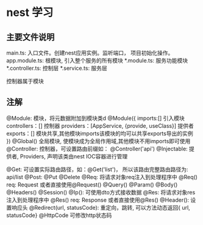 # nest 学习

## 主要文件说明

main.ts: 入口文件。创建nest应用实例。监听端口， 项目初始化操作。
app.module.ts: 根模块, 引入整个服务的所有模块
*.module.ts: 服务功能模块
*.controller.ts: 控制层
*.service.ts: 服务层


控制器属于模块

## 注解

@Module: 模块，将元数据附加到模块类d
@Module({
  imports:[] 引入模块
  controllers：[] 控制器
  providers：[AppService, {provide, useClass}] 提供者
  exports：[] 模块共享,其他模块imports该模块的均可以共享exports导出的实例
})
@Global() 全局模块, 使模块成为全局作用域,其他模块不用imports即可使用
@Controller: 控制器，可设置路由前缀如： @Controller('api')
@Injectable: 提供者, Providers,  声明该类由nest IOC容器进行管理

@Get: 可设置实际路由路径，如：@Get('list')， 所以该路由完整路由路径为: api/list
@Post: 
@Put
@Delete
@Req: 将请求对象req注入到处理程序中 @Req() req: Request 或者直接使用@Request()
@Query() @Param() @Body() @Headers() @Session() @Ip(): 可使用dto方式接收数据 
@Res: 将请求对象res注入到处理程序中 @Res() req: Response 或者直接使用@Res()
@Header(): 设置响应头
@Redirect(url, statusCode): 重定向，跳转, 可以方法动态返回{ url, statusCode}
@HttpCode 可修改http状态码
